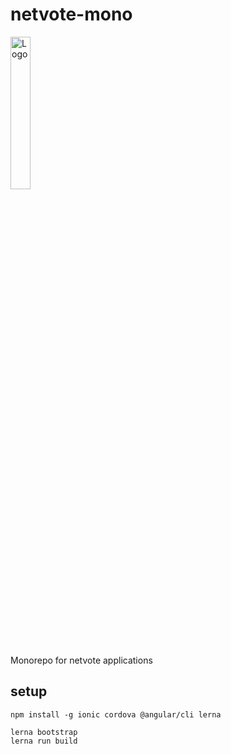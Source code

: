 # netvote-mono

<img src="https://s3.amazonaws.com/netvote-docs/nv.png" alt="Logo"  height="25%" width="25%"/>

Monorepo for netvote applications

## setup
```
npm install -g ionic cordova @angular/cli lerna

lerna bootstrap
lerna run build

```

